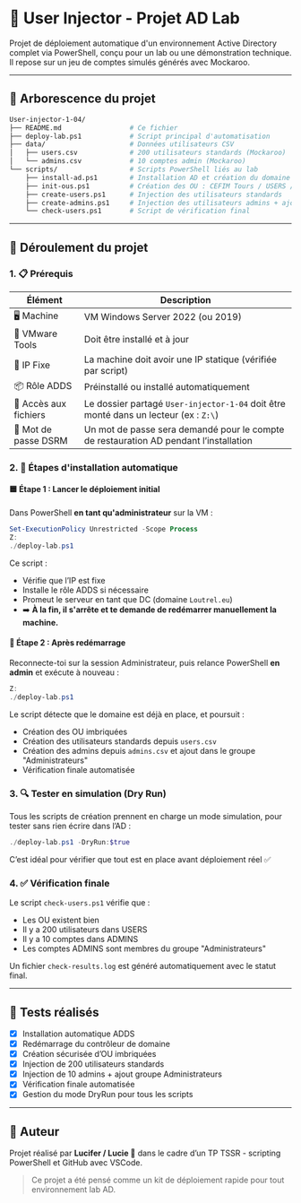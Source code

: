# 🧠 User Injector - Projet AD Lab

Projet de déploiement automatique d'un environnement Active Directory complet via PowerShell, conçu pour un lab ou une démonstration technique. Il repose sur un jeu de comptes simulés générés avec Mockaroo.

---

## 📁 Arborescence du projet

```bash
User-injector-1-04/
├── README.md                 # Ce fichier
├── deploy-lab.ps1            # Script principal d'automatisation
├── data/                     # Données utilisateurs CSV
│   ├── users.csv             # 200 utilisateurs standards (Mockaroo)
│   └── admins.csv            # 10 comptes admin (Mockaroo)
└── scripts/                  # Scripts PowerShell liés au lab
    ├── install-ad.ps1        # Installation AD et création du domaine "Loutrel.eu"
    ├── init-ous.ps1          # Création des OU : CEFIM Tours / USERS / ADMINS
    ├── create-users.ps1      # Injection des utilisateurs standards
    ├── create-admins.ps1     # Injection des utilisateurs admins + ajout groupe "Administrateurs"
    └── check-users.ps1       # Script de vérification final
```

---

## 🚀 Déroulement du projet

### 1. 📋 Prérequis

| Élément | Description |
|--------|-------------|
| 🖥️ Machine | VM Windows Server 2022 (ou 2019) |
| 🔧 VMware Tools | Doit être installé et à jour |
| 🔌 IP Fixe | La machine doit avoir une IP statique (vérifiée par script) |
| 📦 Rôle ADDS | Préinstallé ou installé automatiquement |
| 📂 Accès aux fichiers | Le dossier partagé `User-injector-1-04` doit être monté dans un lecteur (ex : `Z:\`) |
| 🔐 Mot de passe DSRM | Un mot de passe sera demandé pour le compte de restauration AD pendant l’installation |

### 2. 🧪 Étapes d'installation automatique

#### 🟦 Étape 1 : Lancer le déploiement initial
Dans PowerShell **en tant qu'administrateur** sur la VM :

```powershell
Set-ExecutionPolicy Unrestricted -Scope Process
Z:
./deploy-lab.ps1
```

Ce script :
- Vérifie que l’IP est fixe
- Installe le rôle ADDS si nécessaire
- Promeut le serveur en tant que DC (domaine `Loutrel.eu`)
- ➡️ **À la fin, il s'arrête et te demande de redémarrer manuellement la machine.**

#### 🔁 Étape 2 : Après redémarrage
Reconnecte-toi sur la session Administrateur, puis relance PowerShell **en admin** et exécute à nouveau :

```powershell
Z:
./deploy-lab.ps1
```

Le script détecte que le domaine est déjà en place, et poursuit :
- Création des OU imbriquées
- Création des utilisateurs standards depuis `users.csv`
- Création des admins depuis `admins.csv` et ajout dans le groupe "Administrateurs"
- Vérification finale automatisée

### 3. 🔍 Tester en simulation (Dry Run)

Tous les scripts de création prennent en charge un mode simulation, pour tester sans rien écrire dans l’AD :

```powershell
./deploy-lab.ps1 -DryRun:$true
```

C’est idéal pour vérifier que tout est en place avant déploiement réel ✅

### 4. ✅ Vérification finale

Le script `check-users.ps1` vérifie que :
- Les OU existent bien
- Il y a 200 utilisateurs dans USERS
- Il y a 10 comptes dans ADMINS
- Les comptes ADMINS sont membres du groupe "Administrateurs"

Un fichier `check-results.log` est généré automatiquement avec le statut final.

---

## 🧪 Tests réalisés

- [x] Installation automatique ADDS
- [x] Redémarrage du contrôleur de domaine
- [x] Création sécurisée d’OU imbriquées
- [x] Injection de 200 utilisateurs standards
- [x] Injection de 10 admins + ajout groupe Administrateurs
- [x] Vérification finale automatisée
- [x] Gestion du mode DryRun pour tous les scripts

---

## 🙋 Auteur

Projet réalisé par **Lucifer / Lucie 🦦** dans le cadre d’un TP TSSR - scripting PowerShell et GitHub avec VSCode.

> Ce projet a été pensé comme un kit de déploiement rapide pour tout environnement lab AD.

